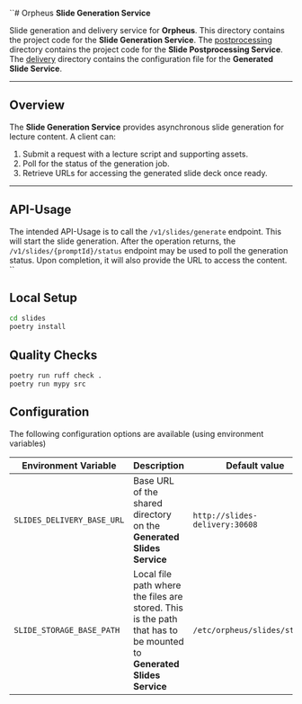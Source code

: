 ``# Orpheus **Slide Generation Service**

Slide generation and delivery service for **Orpheus**.
This directory contains the project code for the **Slide Generation Service**.
The [postprocessing](postprocessing/README.md) directory contains the project code for the **Slide Postprocessing Service**.
The [delivery](delivery/README.md) directory contains the configuration file for the **Generated Slide Service**.

---

## Overview

The **Slide Generation Service** provides asynchronous slide generation for lecture content.
A client can:

1. Submit a request with a lecture script and supporting assets.
2. Poll for the status of the generation job.
3. Retrieve URLs for accessing the generated slide deck once ready.

---

## API-Usage

The intended API-Usage is to call the `/v1/slides/generate` endpoint. This will start the slide generation.
After the operation returns, the `/v1/slides/{promptId}/status` endpoint may be used to poll the generation status.
Upon completion, it will also provide the URL to access the content.
``

## Local Setup

```bash
cd slides
poetry install
```

## Quality Checks

```bash
poetry run ruff check .
poetry run mypy src
```

## Configuration

The following configuration options are available (using environment variables)

| Environment Variable       | Description                                                                                                         | Default value                  |
|----------------------------|---------------------------------------------------------------------------------------------------------------------|--------------------------------|
| `SLIDES_DELIVERY_BASE_URL` | Base URL of the shared directory on the **Generated Slides Service**                                                | `http://slides-delivery:30608` |
| `SLIDE_STORAGE_BASE_PATH`  | Local file path where the files are stored. This is the path that has to be mounted to **Generated Slides Service** | `/etc/orpheus/slides/storage`  |
